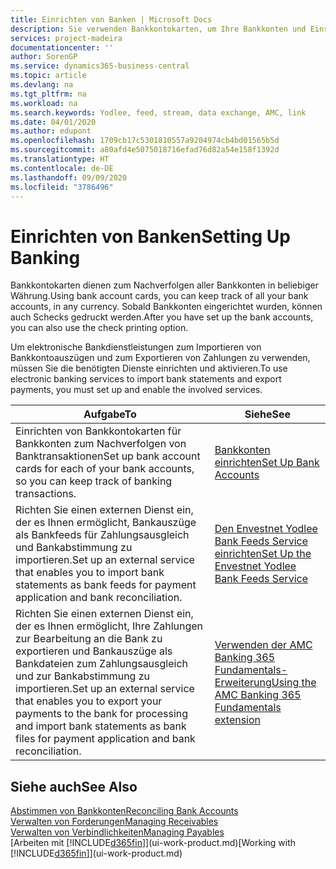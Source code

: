 ```yaml
---
title: Einrichten von Banken | Microsoft Docs
description: Sie verwenden Bankkontokarten, um Ihre Bankkonten und Einrichtungsbankfeeds, wie Yodlee, um Daten auszutauschen.
services: project-madeira
documentationcenter: ''
author: SorenGP
ms.service: dynamics365-business-central
ms.topic: article
ms.devlang: na
ms.tgt_pltfrm: na
ms.workload: na
ms.search.keywords: Yodlee, feed, stream, data exchange, AMC, link
ms.date: 04/01/2020
ms.author: edupont
ms.openlocfilehash: 1709cb17c5301810557a9204974cb4bd01565b5d
ms.sourcegitcommit: a80afd4e5075018716efad76d82a54e158f1392d
ms.translationtype: HT
ms.contentlocale: de-DE
ms.lasthandoff: 09/09/2020
ms.locfileid: "3786496"
---
```

# <a name="setting-up-banking"></a><span data-ttu-id="bc9d6-103">Einrichten von Banken</span><span class="sxs-lookup"><span data-stu-id="bc9d6-103">Setting Up Banking</span></span>
<span data-ttu-id="bc9d6-104">Bankkontokarten dienen zum Nachverfolgen aller Bankkonten in beliebiger Währung.</span><span class="sxs-lookup"><span data-stu-id="bc9d6-104">Using bank account cards, you can keep track of all your bank accounts, in any currency.</span></span> <span data-ttu-id="bc9d6-105">Sobald Bankkonten eingerichtet wurden, können auch Schecks gedruckt werden.</span><span class="sxs-lookup"><span data-stu-id="bc9d6-105">After you have set up the bank accounts, you can also use the check printing option.</span></span>

<span data-ttu-id="bc9d6-106">Um elektronische Bankdienstleistungen zum Importieren von Bankkontoauszügen und zum Exportieren von Zahlungen zu verwenden, müssen Sie die benötigten Dienste einrichten und aktivieren.</span><span class="sxs-lookup"><span data-stu-id="bc9d6-106">To use electronic banking services to import bank statements and  export payments, you must set up and enable the involved services.</span></span>

| <span data-ttu-id="bc9d6-107">Aufgabe</span><span class="sxs-lookup"><span data-stu-id="bc9d6-107">To</span></span> | <span data-ttu-id="bc9d6-108">Siehe</span><span class="sxs-lookup"><span data-stu-id="bc9d6-108">See</span></span> |
| --- | --- |
| <span data-ttu-id="bc9d6-109">Einrichten von Bankkontokarten für Bankkonten zum Nachverfolgen von Banktransaktionen</span><span class="sxs-lookup"><span data-stu-id="bc9d6-109">Set up bank account cards for each of your bank accounts, so you can keep track of banking transactions.</span></span> |[<span data-ttu-id="bc9d6-110">Bankkonten einrichten</span><span class="sxs-lookup"><span data-stu-id="bc9d6-110">Set Up Bank Accounts</span></span>](bank-how-setup-bank-accounts.md) |
| <span data-ttu-id="bc9d6-111">Richten Sie einen externen Dienst ein, der es Ihnen ermöglicht, Bankauszüge als Bankfeeds für Zahlungsausgleich und Bankabstimmung zu importieren.</span><span class="sxs-lookup"><span data-stu-id="bc9d6-111">Set up an external service that enables you to import bank statements as bank feeds for payment application and bank reconciliation.</span></span> |[<span data-ttu-id="bc9d6-112">Den Envestnet Yodlee Bank Feeds Service einrichten</span><span class="sxs-lookup"><span data-stu-id="bc9d6-112">Set Up the Envestnet Yodlee Bank Feeds Service</span></span>](bank-how-setup-bank-statement-service.md) |
| <span data-ttu-id="bc9d6-113">Richten Sie einen externen Dienst ein, der es Ihnen ermöglicht, Ihre Zahlungen zur Bearbeitung an die Bank zu exportieren und Bankauszüge als Bankdateien zum Zahlungsausgleich und zur Bankabstimmung zu importieren.</span><span class="sxs-lookup"><span data-stu-id="bc9d6-113">Set up an external service that enables you to export your payments to the bank for processing  and import bank statements as bank files for payment application and bank reconciliation.</span></span> |[<span data-ttu-id="bc9d6-114">Verwenden der AMC Banking 365 Fundamentals-Erweiterung</span><span class="sxs-lookup"><span data-stu-id="bc9d6-114">Using the AMC Banking 365 Fundamentals extension</span></span>](ui-extensions-amc-banking.md) |

## <a name="see-also"></a><span data-ttu-id="bc9d6-115">Siehe auch</span><span class="sxs-lookup"><span data-stu-id="bc9d6-115">See Also</span></span>
[<span data-ttu-id="bc9d6-116">Abstimmen von Bankkonten</span><span class="sxs-lookup"><span data-stu-id="bc9d6-116">Reconciling Bank Accounts</span></span>](bank-manage-bank-accounts.md)  
[<span data-ttu-id="bc9d6-117">Verwalten von Forderungen</span><span class="sxs-lookup"><span data-stu-id="bc9d6-117">Managing Receivables</span></span>](receivables-manage-receivables.md)  
[<span data-ttu-id="bc9d6-118">Verwalten von Verbindlichkeiten</span><span class="sxs-lookup"><span data-stu-id="bc9d6-118">Managing Payables</span></span>](payables-manage-payables.md)  
<span data-ttu-id="bc9d6-119">[Arbeiten mit [!INCLUDE[d365fin](includes/d365fin_md.md)]](ui-work-product.md)</span><span class="sxs-lookup"><span data-stu-id="bc9d6-119">[Working with [!INCLUDE[d365fin](includes/d365fin_md.md)]](ui-work-product.md)</span></span>
